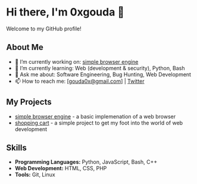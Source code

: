 # Hi there, I'm 0xgouda 👋

Welcome to my GitHub profile!

## About Me

- 🔭 I’m currently working on: [simple browser engine](https://github.com/0xgouda/SimpleBrowserEngine)
- 🌱 I’m currently learning: Web (development & security), Python, Bash 
- 💬 Ask me about: Software Engineering, Bug Hunting, Web Development
- 📫 How to reach me: [gouda0x@gmail.com] | [Twitter](https://x.com/_Ahmed_gouda__)

## My Projects

- [simple browser engine](https://github.com/0xgouda/SimpleBrowserEngine) - a basic implemenation of a web browser
- [shopping cart](https://github.com/0xgouda/shopping_cart_project) - a simple project to get my foot into the world of web development

## Skills

- **Programming Languages:** Python, JavaScript, Bash, C++
- **Web Development:** HTML, CSS, PHP
- **Tools:** Git, Linux

